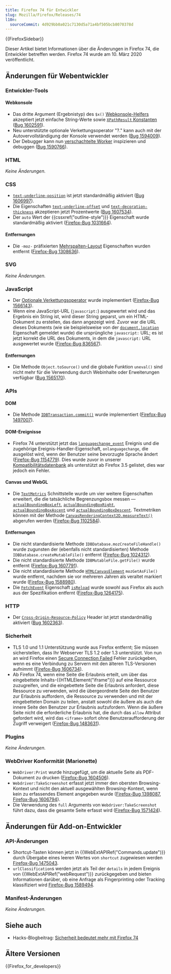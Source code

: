 ```yaml
---
title: Firefox 74 für Entwickler
slug: Mozilla/Firefox/Releases/74
l10n:
  sourceCommit: 4d929bb0a021c7130d5a71a4bf505bcb8070378d
---
```


{{FirefoxSidebar}}

Dieser Artikel bietet Informationen über die Änderungen in Firefox 74, die Entwickler betreffen werden. Firefox 74 wurde am 10. März 2020 veröffentlicht.

## Änderungen für Webentwickler

### Entwickler-Tools

#### Webkonsole

- Das dritte Argument (Ergebnistyp) des `$x()` [Webkonsole-Helfers](https://firefox-source-docs.mozilla.org/devtools-user/web_console/helpers/index.html) akzeptiert jetzt einfache String-Werte sowie [`XPathResult` Konstanten](/de/docs/Web/API/XPathResult#constants) ([Bug 1602591](https://bugzil.la/1602591)).
- Neu unterstützte optionale Verkettungsoperator "?." kann auch mit der Autovervollständigung der Konsole verwendet werden ([Bug 1594009](https://bugzil.la/1594009)).
- Der Debugger kann nun [verschachtelte Worker](/de/docs/Web/API/Web_Workers_API/Using_web_workers) inspizieren und debuggen ([Bug 1590766](https://bugzil.la/1590766)).

### HTML

_Keine Änderungen._

### CSS

- [`text-underline-position`](/de/docs/Web/CSS/text-underline-position) ist jetzt standardmäßig aktiviert ([Bug 1606997](https://bugzil.la/1606997)).
- Die Eigenschaften [`text-underline-offset`](/de/docs/Web/CSS/text-underline-offset) und [`text-decoration-thickness`](/de/docs/Web/CSS/text-decoration-thickness) akzeptieren jetzt Prozentwerte ([Bug 1607534](https://bugzil.la/1607534)).
- Der `auto` Wert der {{cssxref("outline-style")}} Eigenschaft wurde standardmäßig aktiviert ([Firefox-Bug 1031664](https://bugzil.la/1031664)).

#### Entfernungen

- Die `-moz-` präfixierten [Mehrspalten-Layout](/de/docs/Learn_web_development/Core/CSS_layout/Multiple-column_Layout) Eigenschaften wurden entfernt ([Firefox-Bug 1308636](https://bugzil.la/1308636)).

### SVG

_Keine Änderungen._

### JavaScript

- Der [Optionale Verkettungsoperator](/de/docs/Web/JavaScript/Reference/Operators/Optional_chaining) wurde implementiert ([Firefox-Bug 1566143](https://bugzil.la/1566143)).
- Wenn eine JavaScript-URL (`javascript:`) ausgewertet wird und das Ergebnis ein String ist, wird dieser String geparst, um ein HTML-Dokument zu erstellen, das dann angezeigt wird. Zuvor war die URL dieses Dokuments (wie sie beispielsweise von der [`document.location`](/de/docs/Web/API/Document/location) Eigenschaft gemeldet wurde) die ursprüngliche `javascript:` URL; es ist jetzt korrekt die URL des Dokuments, in dem die `javascript:` URL ausgewertet wurde ([Firefox-Bug 836567](https://bugzil.la/836567)).

#### Entfernungen

- Die Methode `Object.toSource()` und die globale Funktion `uneval()` sind nicht mehr für die Verwendung durch Webinhalte oder Erweiterungen verfügbar ([Bug 1565170](https://bugzil.la/1565170)).

### APIs

#### DOM

- Die Methode [`IDBTransaction.commit()`](/de/docs/Web/API/IDBTransaction/commit) wurde implementiert ([Firefox-Bug 1497007](https://bugzil.la/1497007)).

#### DOM-Ereignisse

- Firefox 74 unterstützt jetzt das [`languagechange_event`](/de/docs/Web/API/WorkerGlobalScope/languagechange_event) Ereignis und die zugehörige Ereignis-Handler-Eigenschaft, `onlanguagechange`, die ausgelöst wird, wenn der Benutzer seine bevorzugte Sprache ändert ([Firefox-Bug 1154779](https://bugzil.la/1154779)). Dies wurde zuvor in unserer [Kompatibilitätsdatenbank](https://github.com/mdn/browser-compat-data) als unterstützt ab Firefox 3.5 gelistet, dies war jedoch ein Fehler.

#### Canvas und WebGL

- Die [`TextMetrics`](/de/docs/Web/API/TextMetrics) Schnittstelle wurde um vier weitere Eigenschaften erweitert, die die tatsächliche Begrenzungsbox messen — [`actualBoundingBoxLeft`](/de/docs/Web/API/TextMetrics/actualBoundingBoxLeft), [`actualBoundingBoxRight`](/de/docs/Web/API/TextMetrics/actualBoundingBoxRight), [`actualBoundingBoxAscent`](/de/docs/Web/API/TextMetrics/actualBoundingBoxAscent) und [`actualBoundingBoxDescent`](/de/docs/Web/API/TextMetrics/actualBoundingBoxDescent). Textmetriken können mit der Methode [`CanvasRenderingContext2D.measureText()`](/de/docs/Web/API/CanvasRenderingContext2D/measureText) abgerufen werden ([Firefox-Bug 1102584](https://bugzil.la/1102584)).

#### Entfernungen

- Die nicht standardisierte Methode `IDBDatabase.mozCreateFileHandle()` wurde zugunsten der (ebenfalls nicht standardisierten) Methode `IDBDatabase.createMutableFile()` entfernt ([Firefox-Bug 1024312](https://bugzil.la/1024312)).
- Die nicht standardisierte Methode `IDBMutableFile.getFile()` wurde entfernt ([Firefox-Bug 1607791](https://bugzil.la/1607791)).
- Die nicht standardisierte Methode [`HTMLCanvasElement`](/de/docs/Web/API/HTMLCanvasElement) `mozGetAsFile()` wurde entfernt, nachdem sie vor mehreren Jahren als veraltet markiert wurde ([Firefox-Bug 1588980](https://bugzil.la/1588980)).
- Die [`FetchEvent`](/de/docs/Web/API/FetchEvent) Eigenschaft [`isReload`](/de/docs/Web/API/FetchEvent/isReload) wurde sowohl aus Firefox als auch aus der Spezifikation entfernt ([Firefox-Bug 1264175](https://bugzil.la/1264175)).

### HTTP

- Der [`Cross-Origin-Resource-Policy`](/de/docs/Web/HTTP/Reference/Headers/Cross-Origin-Resource-Policy) Header ist jetzt standardmäßig aktiviert ([Bug 1602363](https://bugzil.la/1602363)).

### Sicherheit

- TLS 1.0 und 1.1 Unterstützung wurde aus Firefox entfernt; Sie müssen sicherstellen, dass Ihr Webserver TLS 1.2 oder 1.3 unterstützt. Von nun an wird Firefox einen [Secure Connection Failed](https://support.mozilla.org/en-US/kb/secure-connection-failed-firefox-did-not-connect) Fehler zurückgeben, wenn es eine Verbindung zu Servern mit den älteren TLS-Versionen aufnimmt ([Firefox-Bug 1606734](https://bugzil.la/1606734)).
- Ab Firefox 74, wenn eine Seite die Erlaubnis erteilt, um über das eingebettete Inhalts-{{HTMLElement("iframe")}} auf eine Ressource zuzugreifen, und die eingebettete Seite die Erlaubnis anfordert, diese Ressource zu verwenden, wird die übergeordnete Seite den Benutzer zur Erlaubnis auffordern, die Ressource zu verwenden und mit der eingebetteten Domain zu teilen, anstatt sowohl die äußere als auch die innere Seite den Benutzer zur Erlaubnis aufzufordern. Wenn die äußere Seite nicht die erforderliche Erlaubnis hat, die durch das `allow` Attribut gefordert wird, wird das `<iframe>` sofort ohne Benutzeraufforderung der Zugriff verweigert ([Firefox-Bug 1483631](https://bugzil.la/1483631)).

### Plugins

_Keine Änderungen._

### WebDriver Konformität (Marionette)

- `WebDriver:Print` wurde hinzugefügt, um die aktuelle Seite als PDF-Dokument zu drucken ([Firefox-Bug 1604506](https://bugzil.la/1604506)).
- `Webdriver:TakeScreenshot` erfasst jetzt immer den obersten Browsing-Kontext und nicht den aktuell ausgewählten Browsing-Kontext, wenn kein zu erfassendes Element angegeben wurde ([Firefox-Bug 1398087](https://bugzil.la/1398087), [Firefox-Bug 1606794](https://bugzil.la/1606794)).
- Die Verwendung des `full` Arguments von `Webdriver:TakeScreenshot` führt dazu, dass die gesamte Seite erfasst wird ([Firefox-Bug 1571424](https://bugzil.la/1571424)).

## Änderungen für Add-on-Entwickler

### API-Änderungen

- Shortcut-Tasten können jetzt in {{WebExtAPIRef("Commands.update")}} durch Übergabe eines leeren Wertes von `shortcut` zugewiesen werden [Firefox-Bug 1475043](https://bugzil.la/1475043).
- `urlClassification`s werden jetzt als Teil der `details` in jedem Ereignis von {{WebExtAPIRef("webRequest")}} zurückgegeben und bieten Informationen darüber, ob eine Anfrage als Fingerprinting oder Tracking klassifiziert wird [Firefox-Bug 1589494](https://bugzil.la/1589494).

### Manifest-Änderungen

_Keine Änderungen._

## Siehe auch

- Hacks-Blogbeitrag: [Sicherheit bedeutet mehr mit Firefox 74](https://hacks.mozilla.org/2020/03/security-means-more-with-firefox-74-2/)

## Ältere Versionen

{{Firefox_for_developers}}
